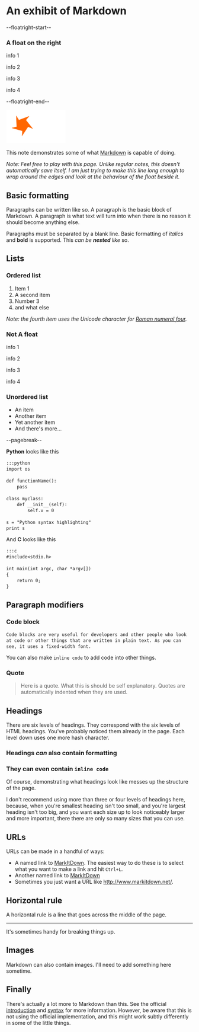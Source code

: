 # An exhibit of Markdown

--floatright-start--

### A float on the right

info 1

info 2

info 3

info 4

--floatright-end--

![Sample Image](imagesample.png)


This note demonstrates some of what [Markdown][1] is capable of doing.

*Note: Feel free to play with this page. Unlike regular notes, this doesn't automatically save itself. I am just trying to make this line long enough to wrap around the edges and look at the behaviour of the float beside it.*

## Basic formatting

Paragraphs can be written like so. A paragraph is the basic block of Markdown. A paragraph is what text will turn into when there is no reason it should become anything else.

Paragraphs must be separated by a blank line. Basic formatting of *italics* and **bold** is supported. This *can be **nested** like* so.

## Lists

### Ordered list

1. Item 1
2. A second item
3. Number 3
4. and what else

*Note: the fourth item uses the Unicode character for [Roman numeral four][2].*

### Not A float

info 1

info 2

info 3

info 4

### Unordered list

* An item
* Another item
* Yet another item
* And there's more...

--pagebreak--

**Python** looks like this

	:::python
	import os
	
	def functionName():
		pass
		
	class myclass:
		def __init__(self):
			self.v = 0
	
	s = "Python syntax highlighting"
	print s

And **C** looks like this

	:::c
	#include<stdio.h>
	
	int main(int argc, char *argv[])
	{
		return 0;
	}
	
## Paragraph modifiers

### Code block

    Code blocks are very useful for developers and other people who look at code or other things that are written in plain text. As you can see, it uses a fixed-width font.

You can also make `inline code` to add code into other things.

### Quote

> Here is a quote. What this is should be self explanatory. Quotes are automatically indented when they are used.

## Headings

There are six levels of headings. They correspond with the six levels of HTML headings. You've probably noticed them already in the page. Each level down uses one more hash character.

### Headings *can* also contain **formatting**

### They can even contain `inline code`

Of course, demonstrating what headings look like messes up the structure of the page.

I don't recommend using more than three or four levels of headings here, because, when you're smallest heading isn't too small, and you're largest heading isn't too big, and you want each size up to look noticeably larger and more important, there there are only so many sizes that you can use.

## URLs

URLs can be made in a handful of ways:

* A named link to [MarkItDown][3]. The easiest way to do these is to select what you want to make a link and hit `Ctrl+L`.
* Another named link to [MarkItDown](http://www.markitdown.net/)
* Sometimes you just want a URL like <http://www.markitdown.net/>.

## Horizontal rule

A horizontal rule is a line that goes across the middle of the page.

---

It's sometimes handy for breaking things up.

## Images

Markdown can also contain images. I'll need to add something here sometime.

## Finally

There's actually a lot more to Markdown than this. See the official [introduction][4] and [syntax][5] for more information. However, be aware that this is not using the official implementation, and this might work subtly differently in some of the little things.


  [1]: http://daringfireball.net/projects/markdown/
  [2]: http://www.fileformat.info/info/unicode/char/2163/index.htm
  [3]: http://www.markitdown.net/
  [4]: http://daringfireball.net/projects/markdown/basics
  [5]: http://daringfireball.net/projects/markdown/syntax
